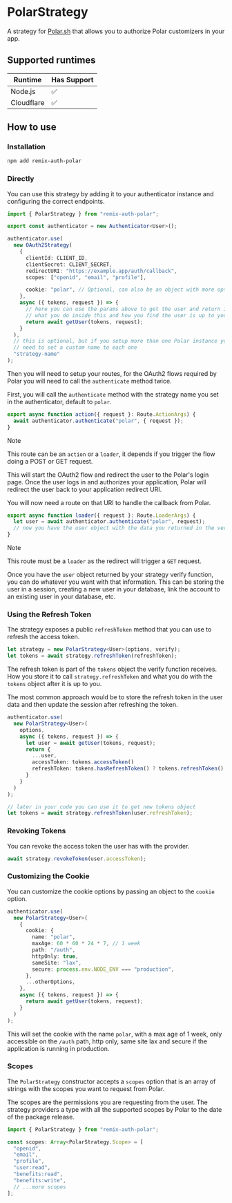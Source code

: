 # PolarStrategy

A strategy for [Polar.sh](https://polar.sh) that allows you to authorize Polar customizers in your app.

## Supported runtimes

| Runtime    | Has Support |
| ---------- | ----------- |
| Node.js    | ✅          |
| Cloudflare | ✅          |

## How to use

### Installation

```bash
npm add remix-auth-polar
```

### Directly

You can use this strategy by adding it to your authenticator instance and configuring the correct endpoints.

```ts
import { PolarStrategy } from "remix-auth-polar";

export const authenticator = new Authenticator<User>();

authenticator.use(
  new OAuth2Strategy(
    {
      clientId: CLIENT_ID,
      clientSecret: CLIENT_SECRET,
      redirectURI: "https://example.app/auth/callback",
      scopes: ["openid", "email", "profile"],

      cookie: "polar", // Optional, can also be an object with more options
    },
    async ({ tokens, request }) => {
      // here you can use the params above to get the user and return it
      // what you do inside this and how you find the user is up to you
      return await getUser(tokens, request);
    }
  ),
  // this is optional, but if you setup more than one Polar instance you will
  // need to set a custom name to each one
  "strategy-name"
);
```

Then you will need to setup your routes, for the OAuth2 flows required by Polar you will need to call the `authenticate` method twice.

First, you will call the `authenticate` method with the strategy name you set in the authenticator, default to `polar`.

```ts
export async function action({ request }: Route.ActionArgs) {
  await authenticator.authenticate("polar", { request });
}
```

> [!NOTE]
> This route can be an `action` or a `loader`, it depends if you trigger the flow doing a POST or GET request.

This will start the OAuth2 flow and redirect the user to the Polar's login page. Once the user logs in and authorizes your application, Polar will redirect the user back to your application redirect URI.

You will now need a route on that URI to handle the callback from Polar.

```ts
export async function loader({ request }: Route.LoaderArgs) {
  let user = await authenticator.authenticate("polar", request);
  // now you have the user object with the data you returned in the verify function
}
```

> [!NOTE]
> This route must be a `loader` as the redirect will trigger a `GET` request.

Once you have the `user` object returned by your strategy verify function, you can do whatever you want with that information. This can be storing the user in a session, creating a new user in your database, link the account to an existing user in your database, etc.

### Using the Refresh Token

The strategy exposes a public `refreshToken` method that you can use to refresh the access token.

```ts
let strategy = new PolarStrategy<User>(options, verify);
let tokens = await strategy.refreshToken(refreshToken);
```

The refresh token is part of the `tokens` object the verify function receives. How you store it to call `strategy.refreshToken` and what you do with the `tokens` object after it is up to you.

The most common approach would be to store the refresh token in the user data and then update the session after refreshing the token.

```ts
authenticator.use(
  new PolarStrategy<User>(
    options,
    async ({ tokens, request }) => {
      let user = await getUser(tokens, request);
      return {
        ...user,
        accessToken: tokens.accessToken()
        refreshToken: tokens.hasRefreshToken() ? tokens.refreshToken() : null,
      }
    }
  )
);

// later in your code you can use it to get new tokens object
let tokens = await strategy.refreshToken(user.refreshToken);
```

### Revoking Tokens

You can revoke the access token the user has with the provider.

```ts
await strategy.revokeToken(user.accessToken);
```

### Customizing the Cookie

You can customize the cookie options by passing an object to the `cookie` option.

```ts
authenticator.use(
  new PolarStrategy<User>(
    {
      cookie: {
        name: "polar",
        maxAge: 60 * 60 * 24 * 7, // 1 week
        path: "/auth",
        httpOnly: true,
        sameSite: "lax",
        secure: process.env.NODE_ENV === "production",
      },
      ...otherOptions,
    },
    async ({ tokens, request }) => {
      return await getUser(tokens, request);
    }
  )
);
```

This will set the cookie with the name `polar`, with a max age of 1 week, only accessible on the `/auth` path, http only, same site lax and secure if the application is running in production.

### Scopes

The `PolarStrategy` constructor accepts a `scopes` option that is an array of strings with the scopes you want to request from Polar.

The scopes are the permissions you are requesting from the user. The strategy providers a type with all the supported scopes by Polar to the date of the package release.

```ts
import { PolarStrategy } from "remix-auth-polar";

const scopes: Array<PolarStrategy.Scope> = [
  "openid",
  "email",
  "profile",
  "user:read",
  "benefits:read",
  "benefits:write",
  // ...more scopes
];
```
